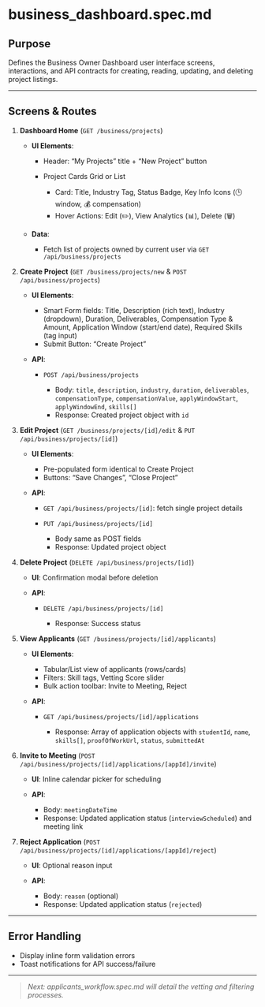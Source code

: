 # business\_dashboard.spec.md

## Purpose

Defines the Business Owner Dashboard user interface screens, interactions, and API contracts for creating, reading, updating, and deleting project listings.

---

## Screens & Routes

1. **Dashboard Home** (`GET /business/projects`)

   * **UI Elements**:

     * Header: “My Projects” title + “New Project” button
     * Project Cards Grid or List

       * Card: Title, Industry Tag, Status Badge, Key Info Icons (🕒 window, 💰 compensation)
       * Hover Actions: Edit (✏️), View Analytics (📊), Delete (🗑️)
   * **Data**:

     * Fetch list of projects owned by current user via `GET /api/business/projects`

2. **Create Project** (`GET /business/projects/new` & `POST /api/business/projects`)

   * **UI Elements**:

     * Smart Form fields: Title, Description (rich text), Industry (dropdown), Duration, Deliverables, Compensation Type & Amount, Application Window (start/end date), Required Skills (tag input)
     * Submit Button: “Create Project”
   * **API**:

     * `POST /api/business/projects`

       * Body: `title`, `description`, `industry`, `duration`, `deliverables`, `compensationType`, `compensationValue`, `applyWindowStart`, `applyWindowEnd`, `skills[]`
       * Response: Created project object with `id`

3. **Edit Project** (`GET /business/projects/[id]/edit` & `PUT /api/business/projects/[id]`)

   * **UI Elements**:

     * Pre-populated form identical to Create Project
     * Buttons: “Save Changes”, “Close Project”
   * **API**:

     * `GET /api/business/projects/[id]`: fetch single project details
     * `PUT /api/business/projects/[id]`

       * Body same as POST fields
       * Response: Updated project object

4. **Delete Project** (`DELETE /api/business/projects/[id]`)

   * **UI**: Confirmation modal before deletion
   * **API**:

     * `DELETE /api/business/projects/[id]`

       * Response: Success status

5. **View Applicants** (`GET /business/projects/[id]/applicants`)

   * **UI Elements**:

     * Tabular/List view of applicants (rows/cards)
     * Filters: Skill tags, Vetting Score slider
     * Bulk action toolbar: Invite to Meeting, Reject
   * **API**:

     * `GET /api/business/projects/[id]/applications`

       * Response: Array of application objects with `studentId`, `name`, `skills[]`, `proofOfWorkUrl`, `status`, `submittedAt`

6. **Invite to Meeting** (`POST /api/business/projects/[id]/applications/[appId]/invite`)

   * **UI**: Inline calendar picker for scheduling
   * **API**:

     * Body: `meetingDateTime`
     * Response: Updated application status (`interviewScheduled`) and meeting link

7. **Reject Application** (`POST /api/business/projects/[id]/applications/[appId]/reject`)

   * **UI**: Optional reason input
   * **API**:

     * Body: `reason` (optional)
     * Response: Updated application status (`rejected`)

---

## Error Handling

* Display inline form validation errors
* Toast notifications for API success/failure

---

> *Next: applicants\_workflow\.spec.md will detail the vetting and filtering processes.*

